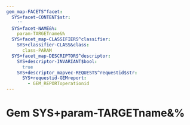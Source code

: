 ```yaml
---
gem_map-FACETS^facet:
  SYS+facet-CONTENT$str:
    ''
  SYS+facet-NAME&%:
    param-TARGETname&%
  SYS+facet_map-CLASSIFIERS^classifier:
    SYS+classifier-CLASS&class:
      class-PARAM
  SYS+facet_map-DESCRIPTORS^descriptor:
    SYS+descriptor-INVARIANT$bool:
      true
    SYS+descriptor_mapvec-REQUESTS^requestid$str:
      SYS+requestid-GEMreport:
        - GEM_REPORToperationid
---
```

# Gem SYS+param-TARGETname&%

